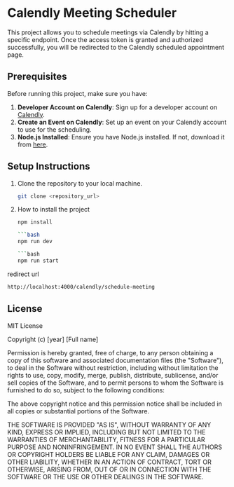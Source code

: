 # Calendly Meeting Scheduler

This project allows you to schedule meetings via Calendly by hitting a specific endpoint. Once the access token is granted and authorized successfully, you will be redirected to the Calendly scheduled appointment page.

## Prerequisites

Before running this project, make sure you have:

1. **Developer Account on Calendly**: Sign up for a developer account on [Calendly](https://calendly.com/developers).
2. **Create an Event on Calendly**: Set up an event on your Calendly account to use for the scheduling.
3. **Node.js Installed**: Ensure you have Node.js installed. If not, download it from [here](https://nodejs.org/).

## Setup Instructions

1. Clone the repository to your local machine.

   ```bash
   git clone <repository_url>

   ```

2. How to install the project

   ````bash
   npm install

   ```bash
   npm run dev

   ```bash
   npm run start
   ````

redirect url

```bash
http://localhost:4000/calendly/schedule-meeting
```

## License

MIT License

Copyright (c) [year] [Full name]

Permission is hereby granted, free of charge, to any person obtaining a copy
of this software and associated documentation files (the "Software"), to deal
in the Software without restriction, including without limitation the rights
to use, copy, modify, merge, publish, distribute, sublicense, and/or sell
copies of the Software, and to permit persons to whom the Software is
furnished to do so, subject to the following conditions:

The above copyright notice and this permission notice shall be included in all
copies or substantial portions of the Software.

THE SOFTWARE IS PROVIDED "AS IS", WITHOUT WARRANTY OF ANY KIND, EXPRESS OR
IMPLIED, INCLUDING BUT NOT LIMITED TO THE WARRANTIES OF MERCHANTABILITY,
FITNESS FOR A PARTICULAR PURPOSE AND NONINFRINGEMENT. IN NO EVENT SHALL THE
AUTHORS OR COPYRIGHT HOLDERS BE LIABLE FOR ANY CLAIM, DAMAGES OR OTHER
LIABILITY, WHETHER IN AN ACTION OF CONTRACT, TORT OR OTHERWISE, ARISING FROM,
OUT OF OR IN CONNECTION WITH THE SOFTWARE OR THE USE OR OTHER DEALINGS IN THE
SOFTWARE.
